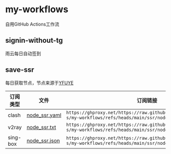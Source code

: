 # my-workflows
自用GitHub Actions工作流

## signin-without-tg

雨云每日自动签到

## save-ssr

每日获取节点，节点来源于[YFUYE](https://yfuye.com "https://yfuye.com")

| 订阅类型 | 文件                                                                                             | 订阅链接                                                                                                           |
| -------- | ------------------------------------------------------------------------------------------------ | ------------------------------------------------------------------------------------------------------------------ |
| clash    | [node_ssr.yaml](https://github.com/fantasy-s/my-workflows/blob/main/ssr/node_ssr.yaml "node_ssr.yaml") | `https://ghproxy.net/https://raw.githubusercontent.com/fantasy-s/my-workflows/refs/heads/main/ssr/node_ssr.yaml` |
| v2ray    | [node_ssr.txt](https://github.com/fantasy-s/my-workflows/blob/main/ssr/node_ssr.txt "node_ssr.txt")    | `https://ghproxy.net/https://raw.githubusercontent.com/fantasy-s/my-workflows/refs/heads/main/ssr/node_ssr.txt`  |
| sing-box | [node_ssr.json](https://github.com/fantasy-s/my-workflows/blob/main/ssr/node_ssr.json "node_ssr.json") | `https://ghproxy.net/https://raw.githubusercontent.com/fantasy-s/my-workflows/refs/heads/main/ssr/node_ssr.json` |
